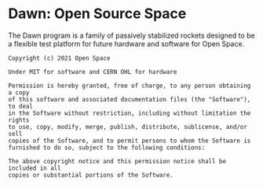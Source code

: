 # Dawn: Open Source Space
The Dawn program is a family of passively stabilized rockets designed to be a flexible test platform for future hardware and software for Open Space.

    Copyright (c) 2021 Open Space
    
    Under MIT for software and CERN OHL for hardware
    
    Permission is hereby granted, free of charge, to any person obtaining a copy
    of this software and associated documentation files (the "Software"), to deal
    in the Software without restriction, including without limitation the rights
    to use, copy, modify, merge, publish, distribute, sublicense, and/or sell
    copies of the Software, and to permit persons to whom the Software is
    furnished to do so, subject to the following conditions:

    The above copyright notice and this permission notice shall be included in all
    copies or substantial portions of the Software.
